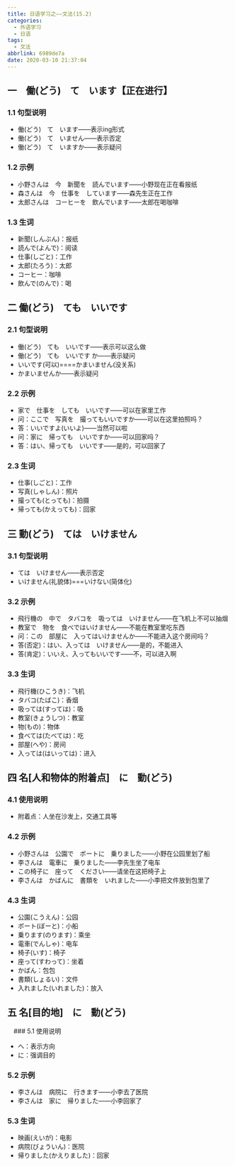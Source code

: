 ```yaml
---
title: 日语学习之——文法(15.2)
categories:
  - 外语学习
  - 日语
tags:
  - 文法
abbrlink: 6989de7a
date: 2020-03-10 21:37:04
---
```

## 一　働(どう)　て　います【正在进行】

### 1.1 句型说明

* 働(どう)　て　います——表示ing形式
* 働(どう)　て　いません——表示否定
* 働(どう)　て　いますか——表示疑问

<!--more-->

### 1.2 示例

* 小野さんは　今　新聞を　読んでいます——小野现在正在看报纸
* 森さんは　今　仕事を　しています——森先生正在工作
* 太郎さんは　コーヒーを　飲んでいます——太郎在喝咖啡

### 1.3 生词

* 新聞(しんぶん)：报纸
* 読んで(よんで)：阅读
* 仕事(しごと)：工作
* 太郎(たろう)：太郎
* コーヒー：咖啡
* 飲んで(のんで)：喝

## 二 働(どう)　ても　いいです

### 2.1 句型说明

* 働(どう)　ても　いいです——表示可以这么做
* 働(どう)　ても　いいです か——表示疑问
* いいです(可以)====かまいません(没关系)
* かまいませんか——表示疑问

### 2.2 示例

* 家で　仕事を　しても　いいです——可以在家里工作
* 问：ここで　写真を　撮ってもいいですか——可以在这里拍照吗？
* 答：いいですよ(いいよ)——当然可以啦
* 问：家に　帰っても　いいですか——可以回家吗？
* 答：はい、帰っても　いいです——是的，可以回家了

### 2.3 生词

* 仕事(しごと)：工作
* 写真(しゃしん)：照片
* 撮っても(とっても)：拍摄
* 帰っても(かえっても)：回家

## 三 動(どう)　ては　いけません

### 3.1 句型说明

* ては　いけません——表示否定
* いけません(礼貌体)===いけない(简体化)

### 3.2 示例

* 飛行機の　中で　タバコを　吸っては　いけません——在飞机上不可以抽烟
* 教室で　物を　食べではいけません——不能在教室里吃东西
* 问：この　部屋に　入ってはいけませんか——不能进入这个房间吗？
* 答(否定)：はい、入っては　いけません——是的，不能进入
* 答(肯定)：いいえ、入ってもいいです——不，可以进入啊

### 3.3 生词

* 飛行機(ひこうき)：飞机
* タバコ(たばこ)：香烟
* 吸っては(すっては)：吸
* 教室(きょうしつ)：教室
* 物(もの)：物体
* 食べては(たべては)：吃
* 部屋(へや)：房间
* 入っては(はいっては)：进入

## 四 名[人和物体的附着点]　に　動(どう)

### 4.1 使用说明

* 附着点：人坐在沙发上，交通工具等

### 4.2 示例

* 小野さんは　公園で　ボートに　乗りました——小野在公园里划了船
* 李さんは　電車に　乗りました——李先生坐了电车
* この椅子に　座って　ください——请坐在这把椅子上
* 李さんは　かばんに　書類を　いれました——小李把文件放到包里了

### 4.3 生词

* 公園(こうえん)：公园
* ボート(ぼーと)：小船
* 乗ります(のります)：乘坐
* 電車(でんしゃ)：电车
* 椅子(いす)：椅子
* 座って(すわって)：坐着
* かばん：包包
* 書類(しょるい)：文件
* 入れました(いれました)：放入

## 五 名[目的地]　に　動(どう)

　### 5.1 使用说明

* へ：表示方向
* に：强调目的

### 5.2 示例

* 李さんは　病院に　行きます——小李去了医院
* 李さんは　家に　帰りました——小李回家了

### 5.3 生词

* 映画(えいが)：电影
* 病院(びょういん)：医院
* 帰りました(かえりました)：回家